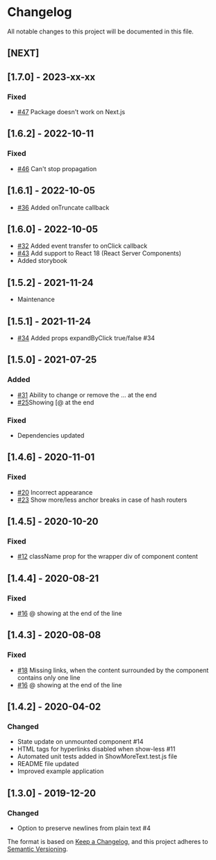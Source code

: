 # Changelog
All notable changes to this project will be documented in this file.

## [NEXT]

## [1.7.0] - 2023-xx-xx
### Fixed
- [#47](https://github.com/devzonetech/react-show-more-text/issues/47) Package doesn't work on Next.js

## [1.6.2] - 2022-10-11
### Fixed
- [#46](https://github.com/devzonetech/react-show-more-text/issues/46) Can't stop propagation

## [1.6.1] - 2022-10-05
- [#36](https://github.com/devzonetech/react-show-more-text/issues/36) Added onTruncate callback

## [1.6.0] - 2022-10-05
- [#32](https://github.com/devzonetech/react-show-more-text/issues/32) Added event transfer to onClick callback
- [#43](https://github.com/devzonetech/react-show-more-text/issues/43) Add support to React 18 (React Server Components)
- Added storybook

## [1.5.2] - 2021-11-24
- Maintenance

## [1.5.1] - 2021-11-24
- [#34](https://github.com/devzonetech/react-show-more-text/issues/34) Added props expandByClick true/false #34

## [1.5.0] - 2021-07-25
### Added
- [#31](https://github.com/devzonetech/react-show-more-text/issues/31) Ability to change or remove the ... at the end
- [#25](https://github.com/devzonetech/react-show-more-text/issues/25)Showing [@ at the end 
### Fixed
- Dependencies updated

## [1.4.6] - 2020-11-01
### Fixed
- [#20](https://github.com/devzonetech/react-show-more-text/issues/20) Incorrect appearance
- [#23](https://github.com/devzonetech/react-show-more-text/issues/23) Show more/less anchor breaks in case of hash routers

## [1.4.5] - 2020-10-20
### Fixed
- [#12](https://github.com/devzonetech/react-show-more-text/issues/12) className prop for the wrapper div of component content

## [1.4.4] - 2020-08-21
### Fixed
- [#16](https://github.com/devzonetech/react-show-more-text/issues/16) @ showing at the end of the line

## [1.4.3] - 2020-08-08
### Fixed
- [#18](https://github.com/devzonetech/react-show-more-text/issues/18) Missing links, when the content surrounded by the component contains only one line
- [#16](https://github.com/devzonetech/react-show-more-text/issues/16) @ showing at the end of the line

## [1.4.2] - 2020-04-02
### Changed
- State update on unmounted component #14
- HTML tags for hyperlinks disabled when show-less #11
- Automated unit tests added in ShowMoreText.test.js file
- README file updated
- Improved example application

## [1.3.0] - 2019-12-20
### Changed
- Option to preserve newlines from plain text #4


The format is based on [Keep a Changelog](https://keepachangelog.com/en/1.0.0/),
and this project adheres to [Semantic Versioning](https://semver.org/spec/v2.0.0.html).